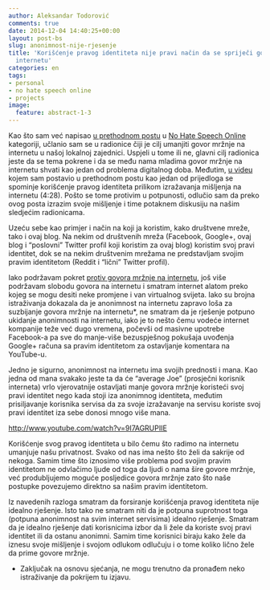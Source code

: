 ```yaml
---
author: Aleksandar Todorović
comments: true
date: 2014-12-04 14:40:25+00:00
layout: post-bs
slug: anonimnost-nije-rjesenje
title: 'Korišćenje pravog identiteta nije pravi način da se spriječi govor mržnje na
  internetu'
categories: en
tags:
- personal
- no hate speech online
- projects
image:
  feature: abstract-1-3
---
```


Kao što sam već napisao [u prethodnom postu](https://aleksandartodorovic.wordpress.com/2014/12/03/no-hate-speech-online/) u [No Hate Speech Online](https://aleksandartodorovic.wordpress.com/category/no-hate-speech-online/) kategoriji, učlanio sam se u radionice čiji je cilj umanjiti govor mržnje na internetu u našoj lokalnoj zajednici. Uspjeli u tome ili ne, glavni cilj radionica jeste da se tema pokrene i da se među nama mladima govor mržnje na internetu shvati kao jedan od problema digitalnog doba. Međutim, [u videu](https://www.youtube.com/watch?v=kp7ww3KvccE) kojem sam postavio u prethodnom postu kao jedan od prijedloga se spominje korišćenje pravog identiteta prilikom izražavanja mišljenja na internetu (4:28). Pošto se tome protivim u potpunosti, odlučio sam da preko ovog posta izrazim svoje mišljenje i time potaknem diskusiju na našim sledjećim radionicama.




Uzeću sebe kao primjer i način na koji ja koristim, kako društvene mreže, tako i ovaj blog. Na nekim od društvenih mreža (Facebook, Google+, ovaj blog i “poslovni” Twitter profil koji koristim za ovaj blog) koristim svoj pravi identitet, dok se na nekim društvenim mrežama ne predstavljam svojim pravim identitetom (Reddit i “lični” Twitter profil).




Iako podržavam pokret [protiv govora mržnje na internetu](http://www.nohatespeechmovement.org/), još više podržavam slobodu govora na internetu i smatram internet alatom preko kojeg se mogu desiti neke promjene i van virtualnog svijeta. Iako su brojna istraživanja dokazala da je anonimnost na internetu zapravo loša za suzbijanje govora mržnje na internetu*, ne smatram da je rješenje potpuno ukidanje anonimnosti na internetu, iako je to nešto čemu vodeće internet kompanije teže već dugo vremena, počevši od masivne upotrebe Facebook-a pa sve do manje-više bezuspješnog pokušaja uvođenja Google+ računa sa pravim identitetom za ostavljanje komentara na YouTube-u.




Jedno je sigurno, anonimnost na internetu ima svojih prednosti i mana. Kao jedna od mana svakako jeste ta da će “average Joe” (prosječni korisnik interneta) vrlo vjerovatnije ostavljati manje govora mržnje koristeći svoj pravi identitet nego kada stoji iza anonimnog identiteta, međutim prisiljavanje korisnika servisa da za svoje izražavanje na servisu koriste svoj pravi identitet iza sebe donosi mnogo više mana.


http://www.youtube.com/watch?v=9I7AGRUPIIE


Korišćenje svog pravog identiteta u bilo čemu što radimo na internetu umanjuje našu privatnost. Svako od nas ima nešto što želi da sakrije od nekoga. Samim time što iznosimo više problema pod svojim pravim identitetom ne odvlačimo ljude od toga da ljudi o nama šire govore mržnje, već produbljujemo moguće posljedice govora mržnje zato što naše postupke povezujemo direktno sa našim pravim identitetom.




Iz navedenih razloga smatram da forsiranje korišćenja pravog identiteta nije idealno rješenje. Isto tako ne smatram niti da je potpuna suprotnost toga (potpuna anonimnost na svim internet servisima) idealno rješenje. Smatram da je idealno rješenje dati korisnicima izbor da li žele da koriste svoj pravi identitet ili da ostanu anonimni. Samim time korisnici biraju kako žele da iznesu svoje mišljenje i svojom odlukom odlučuju i o tome koliko lično žele da prime govore mržnje.




* Zaključak na osnovu sjećanja, ne mogu trenutno da pronađem neko istraživanje da pokrijem tu izjavu.
